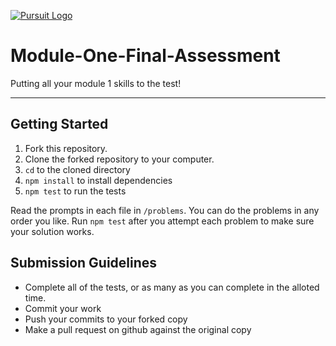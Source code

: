 [![Pursuit Logo](https://avatars1.githubusercontent.com/u/5825944?s=200&v=4)](https://pursuit.org)

# Module-One-Final-Assessment

Putting all your module 1 skills to the test!

---

## Getting Started

1. Fork this repository.
1. Clone the forked repository to your computer.
1. `cd` to the cloned directory
1. `npm install` to install dependencies
1. `npm test` to run the tests

Read the prompts in each file in `/problems`. You can do the problems in any order you like. Run `npm test` after you attempt each problem to make sure your solution works.

## Submission Guidelines

- Complete all of the tests, or as many as you can complete in the alloted time.
- Commit your work
- Push your commits to your forked copy
- Make a pull request on github against the original copy
